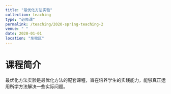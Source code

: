 ```yaml
---
title: "最优化方法实验"
collection: teaching
type: "必修课"
permalink: /teaching/2020-spring-teaching-2
venue: " "
date: 2020-01-01
location: "东校区"
---
```



课程简介
======
最优化方法实验是最优化方法的配套课程，旨在培养学生的实践能力，能够真正运用所学方法解决一些实际问题。

